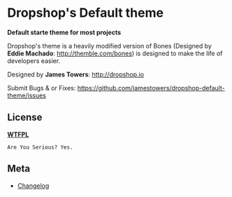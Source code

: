 # Dropshop's Default theme
__Default starte theme for most projects__

Dropshop's theme is a heavily modified version of Bones (Designed by **Eddie Machado**: http://themble.com/bones) is designed to make the life of developers easier. 

Designed by **James Towers**: http://dropshop.io

Submit Bugs & or Fixes:
https://github.com/jamestowers/dropshop-default-theme/issues


## License
__[WTFPL](http://sam.zoy.org/wtfpl/)__

	Are You Serious? Yes.


## Meta
* [Changelog](../../blob/master/CHANGELOG.md)
